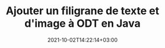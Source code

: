 ---
############################# Static ############################
layout: "autogen-gist"
date: 2021-10-02T14:22:14+03:00
draft: false
path: "fr/total/java/watermark/odt/"
other_out_formats: "PDF DOC DOCX DOCM DOT DOTM DOTX RTF TXT XLS XLSM XLSX XLSB XLT XLTM XLTX PPT PPTX PPTM PPS PPSX PPSM POT POTX POTM EML EMLX OFT MSG ODT BMP GIF JPEG JP2 PNG TIFF TIF WEBP VSD VDX VDW VSDM VSDX VSS VSSM VSSX VST VSTM VSTX VSX VTX JPG Word Excel Image Visio Spreadsheet Worksheet Presentation"
ad_headline: "Fichier ODT de filigrane | Java"
ad_description: "Ajouter, rechercher, modifier et supprimer des filigranes du fichier ODT en Java"

############################# Head ############################
head_title: "Fichier ODT de filigrane en Java - Ajouter, modifier, rechercher, supprimer le filigrane"
head_description: "Ajouter un filigrane à un document ODT en Java. Ajoutez, modifiez, recherchez et supprimez un filigrane de texte ou d'image à partir d'un fichier ODT, Word, Excel, PowerPoint, diagramme ou image dans Java et J2SE dans vos applications de bureau, Web ou mobiles."

############################# Header ############################
title: "Ajouter un filigrane de texte et d'image à ODT en Java"
description: "Ajoutez un filigrane d'image ou de texte à une application de visualisation de documents ODT, basée sur les plates-formes Java et J2SE. Affichez le fichier filigrané au format HTML, Image ou PDF dans les applications sans utiliser de logiciel supplémentaire. Utilisez un ensemble intelligent de méthodes de gestion et de manipulation des filigranes pour ajouter, modifier, rechercher et supprimer tous les types de filigranes courants des documents PDF, Microsoft Word, des feuilles de calcul Excel, des présentations PowerPoint, des diagrammes, des pièces jointes aux e-mails et des formats de fichiers image. L'API de filigrane .NET permet également de visualiser le fichier filigrané au format HTML, Image ou PDF dans n'importe quelle application basée sur Java."

############################# SubMenu ############################
submenu:
    enable: false

############################# Content ############################
content:
    enable: true
    block:
    - title_left: "Comment ajouter un filigrane d'image à ODT en Java"
      content_left: |
          [Conholdate.Total pour Java](https://products.conholdate.com/total/java/) permet aux programmeurs Java d'ajouter plus facilement des filigranes d'image à leurs applications de visualisation de documents ODT en ajoutant quelques étapes simples.

          -   Instancier l'objet **FileInputStream** avec le document ODT d'entrée
          -   Instanciez l'objet **Watermarker** à l'aide de l'objet de flux créé ci-dessus
          -   Utiliser le chemin de l'image du filigrane comme paramètre constructeur de la classe **ImageWatermark**
          -   Définir la taille et l'alignement du filigrane
          -   Ajoutez un filigrane au ** filigrane ** et créez un fichier de sortie
          -   Définir les options pour afficher le document au format HTML
          -   Instanciez **Viewer** avec le document de sortie
          
      title_right: "Instructions de téléchargement et d'installation des API"
      content_right: |
          L'exemple de code Java ci-dessous nécessite les espaces de noms `GroupDocs.Watermark` et `GroupDocs.Viewer` pour insérer, modifier, rechercher et supprimer des filigranes d'image des formats de fichiers pris en charge. Vous pouvez ajouter des fonctionnalités de visualisation de documents dans vos applications pour afficher le document en filigrane sous forme de fichier HTML sur différents systèmes d'exploitation tels que Windows, Linux (Ubuntu, OpenSUSE, CentOS et autres) ou macOS tout en utilisant des plates-formes telles que Microsoft Windows et Azure.
          
          Obtenez les fichiers respectifs à partir de [downloads](https://downloads.conholdate.com/total/java) ou récupérez l'ensemble du package à partir de [Maven](https://repository.conholdate.com/webapp/#/artifacts/browse /tree/General/repo/com/conholdate/conholdate-total) pour ajouter 'Conholdate.Total` directement dans votre espace de travail. Découvrez d'autres [API Java pour les documents Office](https://products.conholdate.com/total/java/) proposés par Conholdate.Total.
          
      gisthash: "9fa88c2b755cc9ff8944cd0c4005b889"
      gistfile: "insert-image-watermark-to-pdf.java"

    - title_left: "Comment ajouter un filigrane de texte à ODT en Java"
      content_left: |
          Cet exemple de code Java montre comment ajouter un filigrane de texte à un document ODT à l'aide de quelques lignes simples de code Java. Le filigrane sera ajouté à toutes les pages du document source.

          -   Instanciez **Watermarker** avec le document ODT d'entrée
          -   Initialiser **TextWatermarker** avec le texte du filigrane, la taille de la police et le style
          -   Définir les propriétés du filigrane (alignement, couleur, etc.)
          -   Ajoutez un filigrane au **filigrane** et générez le document de sortie
        
      title_right: "Ajouter, rechercher, modifier et supprimer des filigranes personnalisés"
      content_right: |
          Conholdate.Total pour Java offre un ensemble unique de fonctionnalités pour ajouter des filigranes personnalisés aux images et aux formats de document pris en charge. Effectuez une opération de recherche de filigrane pour trouver tous les types possibles de filigranes déjà ajoutés au document source par un outil ou un logiciel tiers. Vous pouvez facilement modifier le texte ou l'image dans les filigranes trouvés et supprimer tout ou partie du filigrane de votre choix du document.

          Les types de filigrane pris en charge incluent XObject, Artifact, Annotation, Shape, texte, image, en-tête et pied de page.
          
      gisthash: "ecd2c1b6a7134033ed8e79ef1ec3a327"
      gistfile: "insert-text-watermark-to-pdf.java"

############################# About Formats ############################
about_formats:
    enable: false
############################# More Formats ############################
more_formats:
    enable: true
    auto: false
    other_out_formats: PDF DOC DOCX DOCM DOT DOTM DOTX RTF TXT XLS XLSM XLSX XLSB XLT XLTM XLTX PPT PPTX PPTM PPS PPSX PPSM POT POTX POTM EML EMLX OFT MSG ODT BMP GIF JPEG JP2 PNG TIFF TIF WEBP VSD VDX VDW VSDM VSDX VSS VSSM VSSX VST VSTM VSTX VSX VTX JPG Word Excel Image Visio Spreadsheet Worksheet Presentation
############################# Back to top ###############################
back_to_top:
  enable: true
---